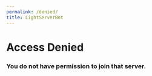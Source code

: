 ```yaml
---
permalink: /denied/
title: LightServerBot
---
```

# Access Denied
### You do not have permission to join that server.
